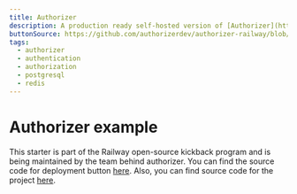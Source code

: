 ```yaml
---
title: Authorizer
description: A production ready self-hosted version of [Authorizer](https://authorizer.dev) using a PostgreSQL database and Redis
buttonSource: https://github.com/authorizerdev/authorizer-railway/blob/main/README.md
tags:
  - authorizer
  - authentication
  - authorization
  - postgresql
  - redis
---
```


# Authorizer example

This starter is part of the Railway open-source kickback program and is being maintained by the team behind authorizer. You can find the source code for deployment button [here](https://github.com/authorizerdev/authorizer-railway). Also, you can find source code for the project [here](https://github.com/authorizerdev/authorizer).
